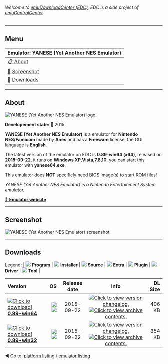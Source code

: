 ###### Welcome to [emuDownloadCenter (EDC)](https://github.com/PhoenixInteractiveNL/emuDownloadCenter/wiki/), EDC is a side project of [emuControlCenter](https://github.com/PhoenixInteractiveNL/emuControlCenter/wiki/)
***
## Menu
| **Emulator: YANESE (Yet Another NES Emulator)** |
|:---------|
| [:clipboard: About](#about) |
| [:sunrise: Screenshot](#screenshot) |
| [:floppy_disk: Downloads](#downloads) |
***
## About
![](https://github.com/PhoenixInteractiveNL/emuDownloadCenter/wiki/images_emulator/yanese_logo.jpg "YANESE (Yet Another NES Emulator) logo.")

**Developement state:** :large_blue_circle: 2015

**YANESE (Yet Another NES Emulator)** is a emulator for **Nintendo NES/Famicom** made by **Anes** and has a **Freeware** license, the GUI language is **English**.

The latest version of the emulator on EDC is **0.89-win64 (x64)**, released on **2015-09-22**, it runs on **Windows XP,Vista,7,8,10**, you can start this emulator with **yanese64.exe**.

This emulator does **NOT** specificly need BIOS image(s) to start ROM files!

_YANESE (Yet Another NES Emulator) is a Nintendo Entertainment System emulator._

[:link: **Emulator website**](http://www.yanese.com/)
***
## Screenshot
![](https://raw.githubusercontent.com/PhoenixInteractiveNL/emuDownloadCenter/master/hooks/yanese/emulator_screen_01.jpg "YANESE (Yet Another NES Emulator) screenshot.")
***
## Downloads
Legend: | 
![](https://raw.githubusercontent.com/wiki/PhoenixInteractiveNL/emuDownloadCenter/images_misc/icon_program_24.png) **Program** | 
![](https://raw.githubusercontent.com/wiki/PhoenixInteractiveNL/emuDownloadCenter/images_misc/icon_installer_24.png) **Installer** | 
![](https://raw.githubusercontent.com/wiki/PhoenixInteractiveNL/emuDownloadCenter/images_misc/icon_source_code_24.png) **Source** | 
![](https://raw.githubusercontent.com/wiki/PhoenixInteractiveNL/emuDownloadCenter/images_misc/icon_extra_24.png) **Extra** | 
![](https://raw.githubusercontent.com/wiki/PhoenixInteractiveNL/emuDownloadCenter/images_misc/icon_plugin_24.png) **Plugin** | 
![](https://raw.githubusercontent.com/wiki/PhoenixInteractiveNL/emuDownloadCenter/images_misc/icon_driver_24.png) **Driver** | 
![](https://raw.githubusercontent.com/wiki/PhoenixInteractiveNL/emuDownloadCenter/images_misc/icon_tool_24.png) **Tool** | 
 
| Version | OS | Release date | Info | DL Size |
|:--------|---:|:------------:|:----:|--------:|
| [![](https://raw.githubusercontent.com/wiki/PhoenixInteractiveNL/emuDownloadCenter/images_misc/icon_program_24.png "Click to download!")  **0.89-win64**](https://github.com/PhoenixInteractiveNL/edc-repo0004/raw/master/yanese/0.89-win64.7z) | ![](https://raw.githubusercontent.com/wiki/PhoenixInteractiveNL/emuDownloadCenter/images_misc/logo_windows_24.png) ![](https://raw.githubusercontent.com/wiki/PhoenixInteractiveNL/emuDownloadCenter/images_misc/icon_64-bit_24.png) | 2015-09-22 | [![](https://raw.githubusercontent.com/wiki/PhoenixInteractiveNL/emuDownloadCenter/images_misc/icon_changelog_24.png "Click to view version changelog.")](https://github.com/PhoenixInteractiveNL/edc-repo0004/blob/master/yanese/0.89-win64_changelog.txt) [![](https://raw.githubusercontent.com/wiki/PhoenixInteractiveNL/emuDownloadCenter/images_misc/icon_contents_24.png "Click to view archive contents.")](https://github.com/PhoenixInteractiveNL/edc-repo0004/blob/master/yanese/0.89-win64_contents.txt) | 406 KB |
| [![](https://raw.githubusercontent.com/wiki/PhoenixInteractiveNL/emuDownloadCenter/images_misc/icon_program_24.png "Click to download!")  **0.89-win32**](https://github.com/PhoenixInteractiveNL/edc-repo0004/raw/master/yanese/0.89-win32.7z) | ![](https://raw.githubusercontent.com/wiki/PhoenixInteractiveNL/emuDownloadCenter/images_misc/logo_windows_24.png) ![](https://raw.githubusercontent.com/wiki/PhoenixInteractiveNL/emuDownloadCenter/images_misc/icon_32-bit_24.png) | 2015-09-22 | [![](https://raw.githubusercontent.com/wiki/PhoenixInteractiveNL/emuDownloadCenter/images_misc/icon_changelog_24.png "Click to view version changelog.")](https://github.com/PhoenixInteractiveNL/edc-repo0004/blob/master/yanese/0.89-win32_changelog.txt) [![](https://raw.githubusercontent.com/wiki/PhoenixInteractiveNL/emuDownloadCenter/images_misc/icon_contents_24.png "Click to view archive contents.")](https://github.com/PhoenixInteractiveNL/edc-repo0004/blob/master/yanese/0.89-win32_contents.txt) | 354 KB |

:arrow_backward: Go to: [platform listing](https://github.com/PhoenixInteractiveNL/emuDownloadCenter/wiki/EDC-Platform-List) / [emulator listing](https://github.com/PhoenixInteractiveNL/emuDownloadCenter/wiki/EDC-Emulator-List)
